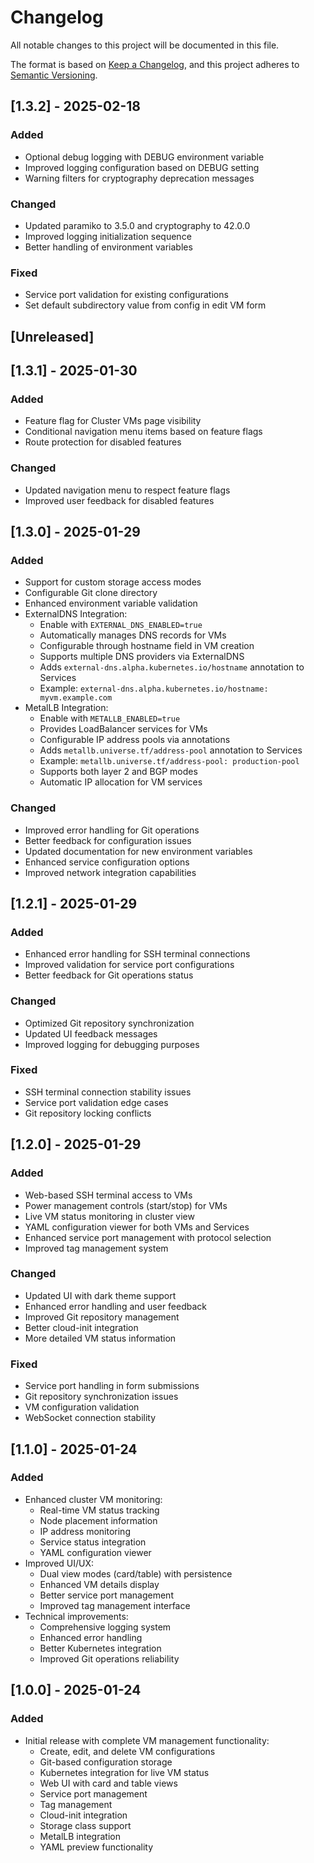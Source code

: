# Changelog

All notable changes to this project will be documented in this file.

The format is based on [Keep a Changelog](https://keepachangelog.com/en/1.0.0/),
and this project adheres to [Semantic Versioning](https://semver.org/spec/v2.0.0.html).

## [1.3.2] - 2025-02-18
### Added
- Optional debug logging with DEBUG environment variable
- Improved logging configuration based on DEBUG setting
- Warning filters for cryptography deprecation messages

### Changed
- Updated paramiko to 3.5.0 and cryptography to 42.0.0
- Improved logging initialization sequence
- Better handling of environment variables

### Fixed
- Service port validation for existing configurations
- Set default subdirectory value from config in edit VM form

## [Unreleased]

## [1.3.1] - 2025-01-30

### Added
- Feature flag for Cluster VMs page visibility
- Conditional navigation menu items based on feature flags
- Route protection for disabled features

### Changed
- Updated navigation menu to respect feature flags
- Improved user feedback for disabled features

## [1.3.0] - 2025-01-29

### Added
- Support for custom storage access modes
- Configurable Git clone directory
- Enhanced environment variable validation
- ExternalDNS Integration:
  - Enable with `EXTERNAL_DNS_ENABLED=true`
  - Automatically manages DNS records for VMs
  - Configurable through hostname field in VM creation
  - Supports multiple DNS providers via ExternalDNS
  - Adds `external-dns.alpha.kubernetes.io/hostname` annotation to Services
  - Example: `external-dns.alpha.kubernetes.io/hostname: myvm.example.com`
- MetalLB Integration:
  - Enable with `METALLB_ENABLED=true`
  - Provides LoadBalancer services for VMs
  - Configurable IP address pools via annotations
  - Adds `metallb.universe.tf/address-pool` annotation to Services
  - Example: `metallb.universe.tf/address-pool: production-pool`
  - Supports both layer 2 and BGP modes
  - Automatic IP allocation for VM services

### Changed
- Improved error handling for Git operations
- Better feedback for configuration issues
- Updated documentation for new environment variables
- Enhanced service configuration options
- Improved network integration capabilities

## [1.2.1] - 2025-01-29

### Added
- Enhanced error handling for SSH terminal connections
- Improved validation for service port configurations
- Better feedback for Git operations status

### Changed
- Optimized Git repository synchronization
- Updated UI feedback messages
- Improved logging for debugging purposes

### Fixed
- SSH terminal connection stability issues
- Service port validation edge cases
- Git repository locking conflicts

## [1.2.0] - 2025-01-29

### Added
- Web-based SSH terminal access to VMs
- Power management controls (start/stop) for VMs
- Live VM status monitoring in cluster view
- YAML configuration viewer for both VMs and Services
- Enhanced service port management with protocol selection
- Improved tag management system

### Changed
- Updated UI with dark theme support
- Enhanced error handling and user feedback
- Improved Git repository management
- Better cloud-init integration
- More detailed VM status information

### Fixed
- Service port handling in form submissions
- Git repository synchronization issues
- VM configuration validation
- WebSocket connection stability

## [1.1.0] - 2025-01-24

### Added
- Enhanced cluster VM monitoring:
  - Real-time VM status tracking
  - Node placement information
  - IP address monitoring
  - Service status integration
  - YAML configuration viewer
- Improved UI/UX:
  - Dual view modes (card/table) with persistence
  - Enhanced VM details display
  - Better service port management
  - Improved tag management interface
- Technical improvements:
  - Comprehensive logging system
  - Enhanced error handling
  - Better Kubernetes integration
  - Improved Git operations reliability

## [1.0.0] - 2025-01-24

### Added
- Initial release with complete VM management functionality:
  - Create, edit, and delete VM configurations
  - Git-based configuration storage
  - Kubernetes integration for live VM status
  - Web UI with card and table views
  - Service port management
  - Tag management
  - Cloud-init integration
  - Storage class support
  - MetalLB integration
  - YAML preview functionality
